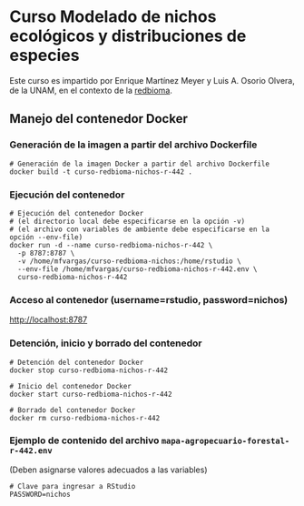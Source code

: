 # Curso Modelado de nichos ecológicos y distribuciones de especies

Este curso es impartido por Enrique Martínez Meyer y Luis A. Osorio Olvera, de la UNAM, en el contexto de la [redbioma](https://redbioma.github.io/).

## Manejo del contenedor Docker

### Generación de la imagen a partir del archivo Dockerfile

```shell
# Generación de la imagen Docker a partir del archivo Dockerfile
docker build -t curso-redbioma-nichos-r-442 .
```

### Ejecución del contenedor

```shell
# Ejecución del contenedor Docker
# (el directorio local debe especificarse en la opción -v)
# (el archivo con variables de ambiente debe especificarse en la opción --env-file)
docker run -d --name curso-redbioma-nichos-r-442 \
  -p 8787:8787 \
  -v /home/mfvargas/curso-redbioma-nichos:/home/rstudio \
  --env-file /home/mfvargas/curso-redbioma-nichos-r-442.env \
  curso-redbioma-nichos-r-442
```
  
### Acceso al contenedor (username=rstudio, password=nichos)
[http://localhost:8787](http://localhost:8787)

### Detención, inicio y borrado del contenedor

```shell
# Detención del contenedor Docker
docker stop curso-redbioma-nichos-r-442

# Inicio del contenedor Docker
docker start curso-redbioma-nichos-r-442

# Borrado del contenedor Docker
docker rm curso-redbioma-nichos-r-442
```

### Ejemplo de contenido del archivo `mapa-agropecuario-forestal-r-442.env`

(Deben asignarse valores adecuados a las variables)

```shell
# Clave para ingresar a RStudio
PASSWORD=nichos
```
